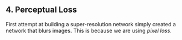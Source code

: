 


## 4. Perceptual Loss 

First attempt at building a super-resolution network simply created a network that blurs images. This is because we are using _pixel loss_.
